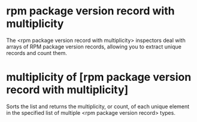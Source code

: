# rpm package version record with multiplicity

The &lt;rpm package version record with multiplicity&gt; inspectors deal with arrays of RPM package version records, allowing you to extract unique records and count them.

# multiplicity of [rpm package version record with multiplicity]

Sorts the list and returns the multiplicity, or count, of each unique element in the specified list of multiple &lt;rpm package version record&gt; types.
